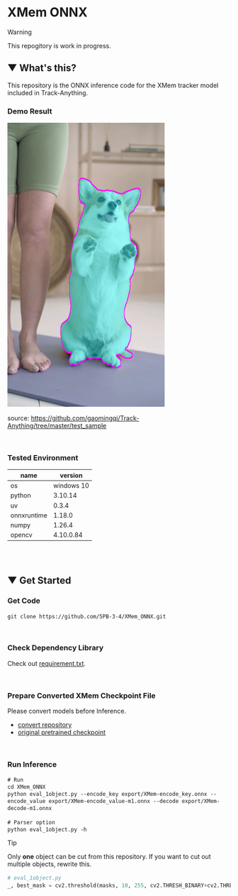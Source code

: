 # XMem ONNX

> [!WARNING]
> This repogitory is work in progress.

## ▼ What's this?
This repository is the ONNX inference code for the XMem tracker model included in Track-Anything.

### Demo Result
![result](https://github.com/5PB-3-4/XMem_ONNX/blob/main/demo/result.png)

source: https://github.com/gaomingqi/Track-Anything/tree/master/test_sample

<br>

### Tested Environment
|name|version|
|----|-------|
|os|windows 10|
|python|3.10.14|
|uv|0.3.4|
|onnxruntime|1.18.0|
|numpy|1.26.4|
|opencv|4.10.0.84|

<br><br>

## ▼ Get Started
### Get Code
```shell
git clone https://github.com/5PB-3-4/XMem_ONNX.git
```
<br>

### Check Dependency Library
Check out [requirement.txt](https://github.com/5PB-3-4/XMem_ONNX/blob/main/requirements.txt).

<br>

### Prepare Converted XMem Checkpoint File
Please convert models before Inference.
- [convert repository](https://github.com/5PB-3-4/XMem_Export/tree/main)
- [original pretrained checkpoint](https://github.com/hkchengrex/XMem/releases/tag/v1.0)

<br>

### Run Inference
```shell
# Run
cd XMem_ONNX
python eval_1object.py --encode_key export/XMem-encode_key.onnx --encode_value export/XMem-encode_value-m1.onnx --decode export/XMem-decode-m1.onnx

# Parser option
python eval_1object.py -h
```

> [!TIP]
> Only __one__ object can be cut from this repository. If you want to cut out multiple objects, rewrite this.

```python
# eval_1object.py
_, best_mask = cv2.threshold(masks, 10, 255, cv2.THRESH_BINARY+cv2.THRESH_OTSU)
```

